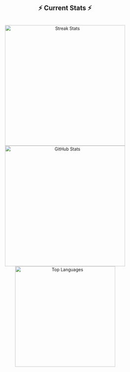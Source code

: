 <div align="center">
  <!-- Uncomment the section below if you want to display the contributions snake -->
  <!-- 
  <h2>🐍 Contributions 🐍</h2>
  <img alt="snake eating my contributions" src="https://raw.githubusercontent.com/salesp07/salesp07/output/github-contribution-grid-snake.svg" />
  -->
</div>

<br/>

<h2 align="center">⚡ Current Stats ⚡</h2>
<br/>

<div align="center">
  <img 
    width="390" 
    src="https://github-readme-streak-stats.herokuapp.com/?user=HarshitMalik22&theme=react&hide_border=true" 
    alt="Streak Stats" 
  />
  <img 
    width="390" 
    src="https://github-readme-stats.vercel.app/api?username=HarshitMalik22&show_icons=true&theme=dark&hide_title=true&count_private=true&hide=prs&border_radius=10" 
    alt="GitHub Stats" 
  />
  <img 
    width="325" 
    align="center" 
    src="https://github-readme-stats.vercel.app/api/top-langs/?username=HarshitMalik22&hide=HTML&langs_count=8&layout=compact&theme=react&border_radius=10&size_weight=0.5&count_weight=0.5&exclude_repo=github-readme-stats" 
    alt="Top Languages" 
  />
</div>

<br/><br/>
